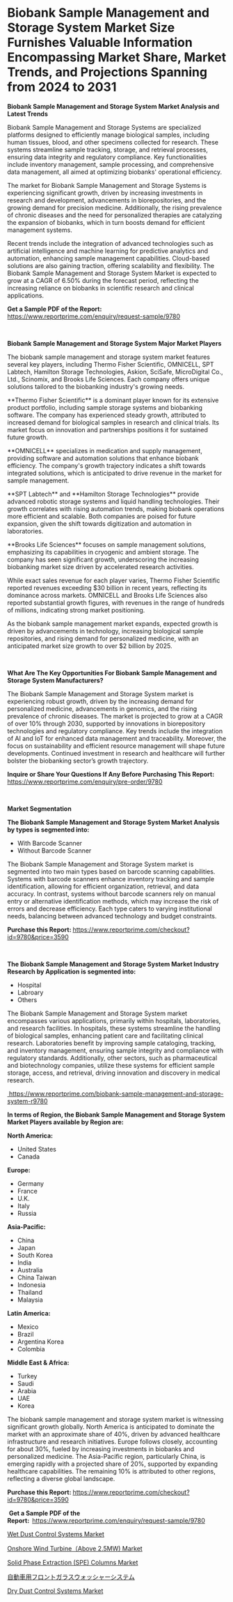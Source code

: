 <p><h1>Biobank Sample Management and Storage System Market Size Furnishes Valuable Information Encompassing Market Share, Market Trends, and Projections Spanning from 2024 to 2031</h1></p><p><strong>Biobank Sample Management and Storage System Market Analysis and Latest Trends</strong></p>
<p><p>Biobank Sample Management and Storage Systems are specialized platforms designed to efficiently manage biological samples, including human tissues, blood, and other specimens collected for research. These systems streamline sample tracking, storage, and retrieval processes, ensuring data integrity and regulatory compliance. Key functionalities include inventory management, sample processing, and comprehensive data management, all aimed at optimizing biobanks' operational efficiency.</p><p>The market for Biobank Sample Management and Storage Systems is experiencing significant growth, driven by increasing investments in research and development, advancements in biorepositories, and the growing demand for precision medicine. Additionally, the rising prevalence of chronic diseases and the need for personalized therapies are catalyzing the expansion of biobanks, which in turn boosts demand for efficient management systems.</p><p>Recent trends include the integration of advanced technologies such as artificial intelligence and machine learning for predictive analytics and automation, enhancing sample management capabilities. Cloud-based solutions are also gaining traction, offering scalability and flexibility. The Biobank Sample Management and Storage System Market is expected to grow at a CAGR of 6.50% during the forecast period, reflecting the increasing reliance on biobanks in scientific research and clinical applications.</p></p>
<p><strong>Get a Sample PDF of the Report:&nbsp;</strong> <a href="https://www.reportprime.com/enquiry/request-sample/9780">https://www.reportprime.com/enquiry/request-sample/9780</a></p>
<p>&nbsp;</p>
<p><strong>Biobank Sample Management and Storage System Major Market Players</strong></p>
<p><p>The biobank sample management and storage system market features several key players, including Thermo Fisher Scientific, OMNICELL, SPT Labtech, Hamilton Storage Technologies, Askion, SciSafe, MicroDigital Co., Ltd., Scinomix, and Brooks Life Sciences. Each company offers unique solutions tailored to the biobanking industry's growing needs.</p><p>**Thermo Fisher Scientific** is a dominant player known for its extensive product portfolio, including sample storage systems and biobanking software. The company has experienced steady growth, attributed to increased demand for biological samples in research and clinical trials. Its market focus on innovation and partnerships positions it for sustained future growth.</p><p>**OMNICELL** specializes in medication and supply management, providing software and automation solutions that enhance biobank efficiency. The company's growth trajectory indicates a shift towards integrated solutions, which is anticipated to drive revenue in the market for sample management.</p><p>**SPT Labtech** and **Hamilton Storage Technologies** provide advanced robotic storage systems and liquid handling technologies. Their growth correlates with rising automation trends, making biobank operations more efficient and scalable. Both companies are poised for future expansion, given the shift towards digitization and automation in laboratories.</p><p>**Brooks Life Sciences** focuses on sample management solutions, emphasizing its capabilities in cryogenic and ambient storage. The company has seen significant growth, underscoring the increasing biobanking market size driven by accelerated research activities.</p><p>While exact sales revenue for each player varies, Thermo Fisher Scientific reported revenues exceeding $30 billion in recent years, reflecting its dominance across markets. OMNICELL and Brooks Life Sciences also reported substantial growth figures, with revenues in the range of hundreds of millions, indicating strong market positioning.</p><p>As the biobank sample management market expands, expected growth is driven by advancements in technology, increasing biological sample repositories, and rising demand for personalized medicine, with an anticipated market size growth to over $2 billion by 2025.</p></p>
<p>&nbsp;</p>
<p><strong>What Are The Key Opportunities For Biobank Sample Management and Storage System Manufacturers?</strong></p>
<p><p>The Biobank Sample Management and Storage System market is experiencing robust growth, driven by the increasing demand for personalized medicine, advancements in genomics, and the rising prevalence of chronic diseases. The market is projected to grow at a CAGR of over 10% through 2030, supported by innovations in biorepository technologies and regulatory compliance. Key trends include the integration of AI and IoT for enhanced data management and traceability. Moreover, the focus on sustainability and efficient resource management will shape future developments. Continued investment in research and healthcare will further bolster the biobanking sector’s growth trajectory.</p></p>
<p><strong>Inquire or Share Your Questions If Any Before Purchasing This Report:</strong> <a href="https://www.reportprime.com/enquiry/pre-order/9780">https://www.reportprime.com/enquiry/pre-order/9780</a></p>
<p>&nbsp;</p>
<p><strong>Market Segmentation</strong></p>
<p><strong>The Biobank Sample Management and Storage System Market Analysis by types is segmented into:</strong></p>
<p><ul><li>With Barcode Scanner</li><li>Without Barcode Scanner</li></ul></p>
<p><p>The Biobank Sample Management and Storage System market is segmented into two main types based on barcode scanning capabilities. Systems with barcode scanners enhance inventory tracking and sample identification, allowing for efficient organization, retrieval, and data accuracy. In contrast, systems without barcode scanners rely on manual entry or alternative identification methods, which may increase the risk of errors and decrease efficiency. Each type caters to varying institutional needs, balancing between advanced technology and budget constraints.</p></p>
<p><strong>Purchase this Report:&nbsp;</strong><a href="https://www.reportprime.com/checkout?id=9780&price=3590">https://www.reportprime.com/checkout?id=9780&price=3590</a></p>
<p>&nbsp;</p>
<p><strong>The Biobank Sample Management and Storage System Market Industry Research by Application is segmented into:</strong></p>
<p><ul><li>Hospital</li><li>Labroary</li><li>Others</li></ul></p>
<p><p>The Biobank Sample Management and Storage System market encompasses various applications, primarily within hospitals, laboratories, and research facilities. In hospitals, these systems streamline the handling of biological samples, enhancing patient care and facilitating clinical research. Laboratories benefit by improving sample cataloging, tracking, and inventory management, ensuring sample integrity and compliance with regulatory standards. Additionally, other sectors, such as pharmaceutical and biotechnology companies, utilize these systems for efficient sample storage, access, and retrieval, driving innovation and discovery in medical research.</p></p>
<p><a href="https://www.reportprime.com/biobank-sample-management-and-storage-system-r9780">&nbsp;https://www.reportprime.com/biobank-sample-management-and-storage-system-r9780</a></p>
<p><strong>In terms of Region, the Biobank Sample Management and Storage System Market Players available by Region are:</strong></p>
<p>
    <p> <strong> North America: </strong>
        <ul>
            <li>United States</li>
            <li>Canada</li>
        </ul>
        </p> 
    <p> <strong> Europe: </strong>
        <ul>
            <li>Germany</li>
            <li>France</li>
            <li>U.K.</li>
            <li>Italy</li>
            <li>Russia</li>
        </ul>
        </p> 
    <p> <strong> Asia-Pacific: </strong>
        <ul>
            <li>China</li>
            <li>Japan</li>
            <li>South Korea</li>
            <li>India</li>
            <li>Australia</li>
            <li>China Taiwan</li>
            <li>Indonesia</li>
            <li>Thailand</li>
            <li>Malaysia</li>
        </ul>
        </p> 
    <p> <strong> Latin America: </strong>
        <ul>
            <li>Mexico</li>
            <li>Brazil</li>
            <li>Argentina Korea</li>
            <li>Colombia</li>
        </ul>
        </p> 
    <p> <strong> Middle East & Africa: </strong>
        <ul>
            <li>Turkey</li>
            <li>Saudi</li>
            <li>Arabia</li>
            <li>UAE</li>
            <li>Korea</li>
        </ul>
    </p>
    </p>
<p><p>The biobank sample management and storage system market is witnessing significant growth globally. North America is anticipated to dominate the market with an approximate share of 40%, driven by advanced healthcare infrastructure and research initiatives. Europe follows closely, accounting for about 30%, fueled by increasing investments in biobanks and personalized medicine. The Asia-Pacific region, particularly China, is emerging rapidly with a projected share of 20%, supported by expanding healthcare capabilities. The remaining 10% is attributed to other regions, reflecting a diverse global landscape.</p></p>
<p><strong>Purchase this Report: </strong><a href="https://www.reportprime.com/checkout?id=9780&price=3590">https://www.reportprime.com/checkout?id=9780&price=3590</a></p>
<p>&nbsp;<strong>Get a Sample PDF of the Report:&nbsp;&nbsp;</strong><a href="https://www.reportprime.com/enquiry/request-sample/9780">https://www.reportprime.com/enquiry/request-sample/9780</a></p>
<p><strong></strong></p>
<p><p><a href="https://medium.com/@colin.paterson6579/the-market-for-wet-dust-control-systems-market-is-examined-in-this-report-along-with-the-factors-36cf27fa0027">Wet Dust Control Systems Market</a></p><p><a href="https://issuu.com/reportprime-2/docs/onshore-wind-turbineabove-25mw-mark_e906afe70c4656">Onshore Wind Turbine（Above 2.5MW) Market</a></p><p><a href="https://issuu.com/reportprime-2/docs/solid-phase-extraction-spe-columns-_9653aad48115a7">Solid Phase Extraction (SPE) Columns Market</a></p><p><a href="https://medium.com/@alenaieme/automotive-windscreen-washer-system-market-%E3%81%AF-%E3%82%B3%E3%82%B9%E3%83%88%E7%AE%A1%E7%90%86%E3%81%A8%E5%8A%B9%E7%8E%87%E5%90%91%E4%B8%8A%E3%82%92%E5%84%AA%E5%85%88%E3%81%97%E3%81%BE%E3%81%99-%E3%81%95%E3%82%89%E3%81%AB-%E5%A0%B1%E5%91%8A%E6%9B%B8%E3%81%AF%E5%B8%82%E5%A0%B4%E3%81%AE%E9%9C%80%E8%A6%81%E9%9D%A2%E3%81%A8%E4%BE%9B%E7%B5%A6%E9%9D%A2%E3%81%AE%E4%B8%A1%E6%96%B9%E3%82%92%E3%82%AB%E3%83%90%E3%83%BC%E3%81%97%E3%81%A6%E3%81%84%E3%81%BE%E3%81%99-c20fcd536cff">自動車用フロントガラスウォッシャーシステム</a></p><p><a href="https://medium.com/@raeloodard576457/the-global-dry-dust-control-systems-market-is-at-the-forefront-of-innovation-driving-rapid-c125acfe3b07?postPublishedType=initial">Dry Dust Control Systems Market</a></p></p>